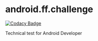 # android.ff.challenge

[![Codacy Badge](https://api.codacy.com/project/badge/Grade/d4dfba773487436ab80afc60e5754c5b)](https://app.codacy.com/manual/anibalbastiass/android.ff.challenge?utm_source=github.com&utm_medium=referral&utm_content=anibalbastiass/android.ff.challenge&utm_campaign=Badge_Grade_Dashboard)

Technical test for Android Developer 
